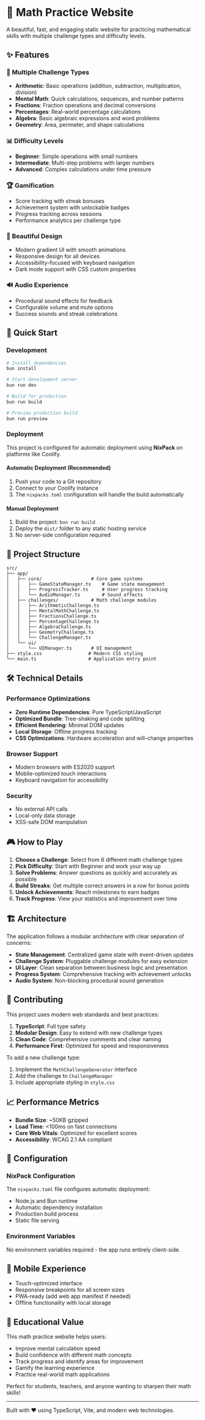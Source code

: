 # 🧮 Math Practice Website

A beautiful, fast, and engaging static website for practicing mathematical skills with multiple challenge types and difficulty levels.

## ✨ Features

### 🎯 Multiple Challenge Types
- **Arithmetic**: Basic operations (addition, subtraction, multiplication, division)
- **Mental Math**: Quick calculations, sequences, and number patterns
- **Fractions**: Fraction operations and decimal conversions
- **Percentages**: Real-world percentage calculations
- **Algebra**: Basic algebraic expressions and word problems
- **Geometry**: Area, perimeter, and shape calculations

### 📊 Difficulty Levels
- **Beginner**: Simple operations with small numbers
- **Intermediate**: Multi-step problems with larger numbers
- **Advanced**: Complex calculations under time pressure

### 🏆 Gamification
- Score tracking with streak bonuses
- Achievement system with unlockable badges
- Progress tracking across sessions
- Performance analytics per challenge type

### 🎨 Beautiful Design
- Modern gradient UI with smooth animations
- Responsive design for all devices
- Accessibility-focused with keyboard navigation
- Dark mode support with CSS custom properties

### 🔊 Audio Experience
- Procedural sound effects for feedback
- Configurable volume and mute options
- Success sounds and streak celebrations

## 🚀 Quick Start

### Development
```bash
# Install dependencies
bun install

# Start development server
bun run dev

# Build for production
bun run build

# Preview production build
bun run preview
```

### Deployment

This project is configured for automatic deployment using **NixPack** on platforms like Coolify.

#### Automatic Deployment (Recommended)
1. Push your code to a Git repository
2. Connect to your Coolify instance
3. The `nixpacks.toml` configuration will handle the build automatically

#### Manual Deployment
1. Build the project: `bun run build`
2. Deploy the `dist/` folder to any static hosting service
3. No server-side configuration required

## 📁 Project Structure

```
src/
├── app/
│   ├── core/                  # Core game systems
│   │   ├── GameStateManager.ts    # Game state management
│   │   ├── ProgressTracker.ts     # User progress tracking
│   │   └── AudioManager.ts        # Sound effects
│   ├── challenges/            # Math challenge modules
│   │   ├── ArithmeticChallenge.ts
│   │   ├── MentalMathChallenge.ts
│   │   ├── FractionsChallenge.ts
│   │   ├── PercentageChallenge.ts
│   │   ├── AlgebraChallenge.ts
│   │   ├── GeometryChallenge.ts
│   │   └── ChallengeManager.ts
│   └── ui/
│       └── UIManager.ts       # UI management
├── style.css                 # Modern CSS styling
└── main.ts                   # Application entry point
```

## 🛠 Technical Details

### Performance Optimizations
- **Zero Runtime Dependencies**: Pure TypeScript/JavaScript
- **Optimized Bundle**: Tree-shaking and code splitting
- **Efficient Rendering**: Minimal DOM updates
- **Local Storage**: Offline progress tracking
- **CSS Optimizations**: Hardware acceleration and will-change properties

### Browser Support
- Modern browsers with ES2020 support
- Mobile-optimized touch interactions
- Keyboard navigation for accessibility

### Security
- No external API calls
- Local-only data storage
- XSS-safe DOM manipulation

## 🎮 How to Play

1. **Choose a Challenge**: Select from 6 different math challenge types
2. **Pick Difficulty**: Start with Beginner and work your way up
3. **Solve Problems**: Answer questions as quickly and accurately as possible
4. **Build Streaks**: Get multiple correct answers in a row for bonus points
5. **Unlock Achievements**: Reach milestones to earn badges
6. **Track Progress**: View your statistics and improvement over time

## 🏗 Architecture

The application follows a modular architecture with clear separation of concerns:

- **State Management**: Centralized game state with event-driven updates
- **Challenge System**: Pluggable challenge modules for easy extension
- **UI Layer**: Clean separation between business logic and presentation
- **Progress System**: Comprehensive tracking with achievement unlocks
- **Audio System**: Non-blocking procedural sound generation

## 🤝 Contributing

This project uses modern web standards and best practices:

1. **TypeScript**: Full type safety
2. **Modular Design**: Easy to extend with new challenge types
3. **Clean Code**: Comprehensive comments and clear naming
4. **Performance First**: Optimized for speed and responsiveness

To add a new challenge type:
1. Implement the `MathChallengeGenerator` interface
2. Add the challenge to `ChallengeManager`
3. Include appropriate styling in `style.css`

## 📈 Performance Metrics

- **Bundle Size**: ~50KB gzipped
- **Load Time**: <100ms on fast connections
- **Core Web Vitals**: Optimized for excellent scores
- **Accessibility**: WCAG 2.1 AA compliant

## 🔧 Configuration

### NixPack Configuration
The `nixpacks.toml` file configures automatic deployment:
- Node.js and Bun runtime
- Automatic dependency installation
- Production build process
- Static file serving

### Environment Variables
No environment variables required - the app runs entirely client-side.

## 📱 Mobile Experience

- Touch-optimized interface
- Responsive breakpoints for all screen sizes
- PWA-ready (add web app manifest if needed)
- Offline functionality with local storage

## 🎯 Educational Value

This math practice website helps users:
- Improve mental calculation speed
- Build confidence with different math concepts
- Track progress and identify areas for improvement
- Gamify the learning experience
- Practice real-world math applications

Perfect for students, teachers, and anyone wanting to sharpen their math skills!

---

Built with ❤️ using TypeScript, Vite, and modern web technologies. 